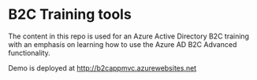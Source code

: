 # B2C Training tools

The content in this repo is used for an Azure Active Directory B2C training with an emphasis on learning how to use the Azure AD B2C Advanced functionality.


Demo is deployed at http://b2cappmvc.azurewebsites.net
